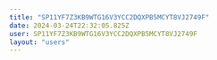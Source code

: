 ```yaml
---
title: "SP11YF7Z3KB9WTG16V3YCC2DQXPB5MCYT8VJ2749F"
date: 2024-03-24T22:32:05.825Z
user: SP11YF7Z3KB9WTG16V3YCC2DQXPB5MCYT8VJ2749F
layout: "users"
---
```

    